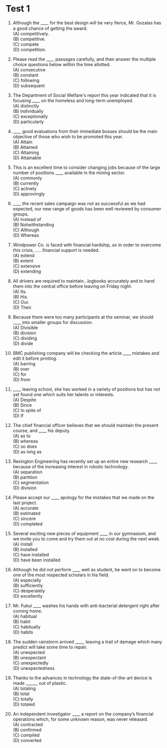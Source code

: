 # Test 1

1. Although the ____ for the best design will be very ﬁerce, Mr. Gozalas has a good chance of getting the award. </br>
(A) competitively. </br>
(B) competitive. </br>
(C) compete </br>
(D) competition. </br>

2. Please read the ____ passages carefully, and then answer the multiple choice questions below within the time allotted. </br>
(A) consecutive </br>
(B) constant </br>
(C) following </br>
(D) subsequent </br>

3. The Department of Social Welfare's report this year indicated that it is focusing ____ on the homeless and long-term unemployed. </br>
(A) distinctly </br>
(B) individually </br>
(C) exceptionally </br>
(D) particularly </br>

4. ____ good evaluations from their immediate bosses should be the main objective of those who wish to be promoted this year. </br>
(A) Attain </br>
(B) Attained </br>
(C) Attaining </br>
(D) Attainable </br>

5. This is an excellent time to consider changing jobs because of the large number of positions ____ available in the mining sector. </br>
(A) commonly </br>
(B) currently </br>
(C) actively </br>
(D) approvingly </br>

6. ____ the recent sales campaign was not as successful as we had expected, our new range of goods has been well reviewed by consumer groups. </br>
(A) Instead of </br>
(B) Notwithstanding </br>
(C) Although </br>
(D) Whereas </br>

7. Windpower Co. is faced with financial hardship, so in order to overcome this crisis, ……financial support is needed. </br>
(A) extend </br>
(B) extent </br>
(C) extensive </br>
(D) extending </br>

8. All drivers are required to maintain…logbooks accurately and to hand them into the central office before leaving on Friday night. </br>
(A) Its. </br>
(B) His. </br>
(C) Our. </br>
(D) Their. </br>

9. Because there were too many participants at the seminar, we should ____ into smaller groups for discussion.</br>
(A) Divisible </br>
(B) division </br>
(C) dividing </br>
(D) divide </br>

10. BMC publishing company will be checking the article ____ mistakes and edit it before printing. </br>
(A) barring </br>
(B) over </br>
(C) for </br>
(D) from </br>

11. ____ leaving school, she has worked in a variety of positions but has not yet found one which suits her talents or interests. </br>
(A) Despite </br>
(B) Since </br>
(C) In spite of </br>
(D) If </br> 

12. The chief financial officer believes that we should maintain the present course, and ____ his deputy. </br>
(A) as to </br>
(B) whereas </br>
(C) so does </br>
(D) as long as </br>

13. Rexington Engineering has recently set up an entire new research ____ because of the increasing interest in robotic technology.</br>
(A) separation </br>
(B) partition </br>
(C) segmentation </br>
(D) division </br>

14. Please accept our ____ apology for the mistakes that we made on the last project. </br>
(A) accurate </br>
(B) estimated </br>
(C) sincere </br>
(D) completed </br>

15. Several exciting new pieces of equipment ____ in our gymnasium, and we invite you to come and try them out at no cost during the next week. </br>
(A) install </br>
(B) installed </br>
(C) have installed </br>
(D) have been installed </br>

16. Although he did not  perform ____ well as student, he went on to become one of the most respected scholars in his field. </br>
(A) especially </br>
(B) sufficiently </br>
(C) desperately </br>
(D) excellently </br>

17. Mr. Fukui ____ washes his hands with anti-bacterial detergent right after coming home. </br>
(A) habitual </br>
(B) habit </br> 
(C) habitually </br> 
(D) habits </br>

18. The sudden rainstorm arrived ____, Ieaving a trail of damage which many predict will take some time to repair. </br>
(A) unexpected </br>
(B) unexpectant </br>
(C) unexpectedly </br>
(D) unexpectedness </br>

19. Thanks to the advances in technology the state-of-the-art device is made ______ out of plastic. </br>
(A) totaling </br>
(B) total </br>
(C) totally </br>
(D) totaled </br>

20. An independent investigator ____ a report on the company’s financial operations which, for some unknown reason, was never released. </br>
(A) contracted </br>
(B) confirmed </br>
(C) compiled </br>
(D) converted </br>


